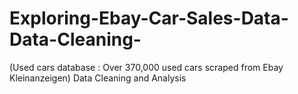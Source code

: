 # Exploring-Ebay-Car-Sales-Data-Data-Cleaning-
(Used cars database : Over 370,000 used cars scraped from Ebay Kleinanzeigen) Data Cleaning and Analysis 
